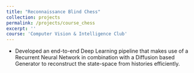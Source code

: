 ```yaml
---
title: "Reconnaissance Blind Chess"
collection: projects
permalink: /projects/course_chess
excerpt: ''
course: 'Computer Vision & Intelligence Club'
---
```


- Developed an end-to-end Deep Learning pipeline that makes use of a Recurrent Neural Network in combination with a Diffusion based Generator to reconstruct the state-space from histories efficiently.